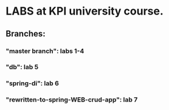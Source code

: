 # LABS at KPI university course.

## Branches:

### "master branch": labs 1-4

### "db": lab 5

### "spring-di": lab 6

### "rewritten-to-spring-WEB-crud-app": lab 7

